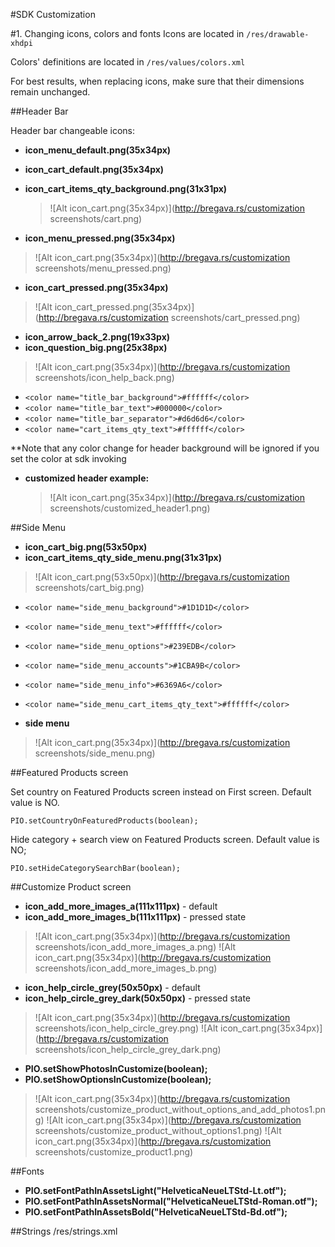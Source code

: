#SDK Customization

#1. Changing icons, colors and fonts
Icons are located in `/res/drawable-xhdpi ` 

Colors' definitions are located in `/res/values/colors.xml`

For best results, when replacing icons, make sure that their dimensions remain unchanged.

##Header Bar

Header bar changeable icons:

 - **icon\_menu_default.png(35x34px)**
 - **icon\_cart_default.png(35x34px)**
 - **icon\_cart\_items\_qty\_background.png(31x31px)**
 
    >![Alt icon_cart.png(35x34px)](http://bregava.rs/customization screenshots/cart.png)


 - **icon\_menu\_pressed.png(35x34px)**
>![Alt icon_cart.png(35x34px)](http://bregava.rs/customization screenshots/menu_pressed.png)

 - **icon\_cart\_pressed.png(35x34px)**
>![Alt icon_cart_pressed.png(35x34px)](http://bregava.rs/customization screenshots/cart_pressed.png)


 - **icon\_arrow\_back\_2.png(19x33px)**
 - **icon\_question\_big.png(25x38px)**
>![Alt icon_cart.png(35x34px)](http://bregava.rs/customization screenshots/icon_help_back.png)



 - `<color name="title_bar_background">#ffffff</color>`
 - `<color name="title_bar_text">#000000</color>`
 - `<color name="title_bar_separator">#d6d6d6</color>`
 - `<color name="cart_items_qty_text">#ffffff</color>`

\*\*Note that any color change for header background will be ignored if you set the color at sdk invoking

 - **customized header example:**
 
	>![Alt icon_cart.png(35x34px)](http://bregava.rs/customization screenshots/customized_header1.png)

##Side Menu

 - **icon\_cart\_big.png(53x50px)**
 - **icon_cart_items_qty_side_menu.png(31x31px)**
>![Alt icon_cart.png(53x50px)](http://bregava.rs/customization screenshots/cart_big.png)


 - `<color name="side_menu_background">#1D1D1D</color>`
 - `<color name="side_menu_text">#ffffff</color>`
 - `<color name="side_menu_options">#239EDB</color>`
 - `<color name="side_menu_accounts">#1CBA9B</color>`
 - `<color name="side_menu_info">#6369A6</color>`
 - `<color name="side_menu_cart_items_qty_text">#ffffff</color>`


 - **side menu**
>![Alt icon_cart.png(35x34px)](http://bregava.rs/customization screenshots/side_menu.png)

##Featured Products screen

Set country on Featured Products screen instead on First screen. Default value is NO.

`PIO.setCountryOnFeaturedProducts(boolean);`


Hide category + search view on Featured Products screen. Default value is NO;

`PIO.setHideCategorySearchBar(boolean);`

##Customize Product screen

 - **icon\_add\_more\_images\_a(111x111px)** - default
 - **icon\_add\_more\_images\_b(111x111px)** - pressed state

>![Alt icon_cart.png(35x34px)](http://bregava.rs/customization screenshots/icon_add_more_images_a.png)
>![Alt icon_cart.png(35x34px)](http://bregava.rs/customization screenshots/icon_add_more_images_b.png)


 - **icon\_help\_circle\_grey(50x50px)** - default
 - **icon\_help\_circle\_grey\_dark(50x50px)** - pressed state

>![Alt icon_cart.png(35x34px)](http://bregava.rs/customization screenshots/icon_help_circle_grey.png)
>![Alt icon_cart.png(35x34px)](http://bregava.rs/customization screenshots/icon_help_circle_grey_dark.png)

 - **PIO.setShowPhotosInCustomize(boolean);**
 - **PIO.setShowOptionsInCustomize(boolean);**

>![Alt icon_cart.png(35x34px)](http://bregava.rs/customization screenshots/customize_product_without_options_and_add_photos1.png)
>![Alt icon_cart.png(35x34px)](http://bregava.rs/customization screenshots/customize_product_without_options1.png)
>![Alt icon_cart.png(35x34px)](http://bregava.rs/customization screenshots/customize_product1.png)


##Fonts

 - **PIO.setFontPathInAssetsLight("HelveticaNeueLTStd-Lt.otf");**
 - **PIO.setFontPathInAssetsNormal("HelveticaNeueLTStd-Roman.otf");**
 - **PIO.setFontPathInAssetsBold("HelveticaNeueLTStd-Bd.otf");**

##Strings
/res/strings.xml






